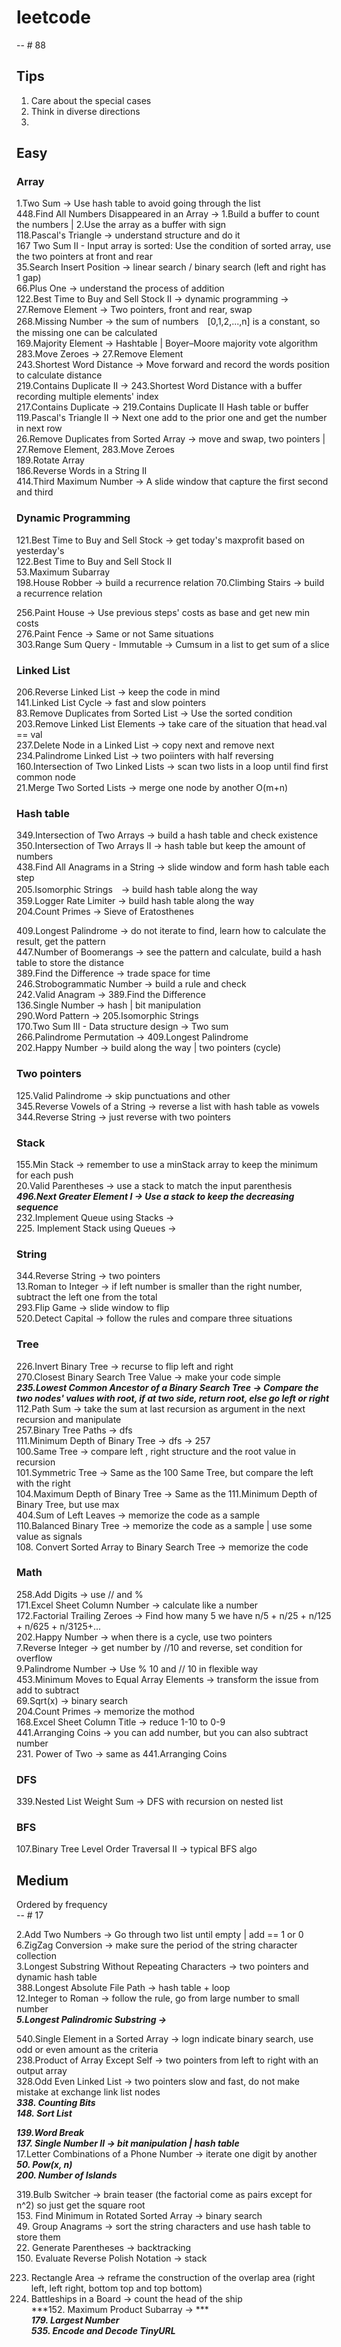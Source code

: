 # leetcode 
  -- # 88
  
## Tips
1. Care about the special cases<br>
2. Think in diverse directions<br>
3. <br>


## Easy
### Array
1.Two Sum -> Use hash table to avoid going through the list <br>
448.Find All Numbers Disappeared in an Array -> 1.Build a buffer to count the numbers | 2.Use the array as a buffer with sign <br>
118.Pascal's Triangle -> understand structure and do it<br>
167	Two Sum II - Input array is sorted: Use the condition of sorted array, use the two pointers at front and rear<br>
35.Search Insert Position -> linear search / binary search (left and right has 1 gap) <br>
66.Plus One -> understand the process of addition<br>
122.Best Time to Buy and Sell Stock II -> dynamic programming -> <br>
27.Remove Element -> Two pointers, front and rear, swap<br>
268.Missing Number -> the sum of numbers　[0,1,2,...,n] is a constant, so the missing one can be calculated<br>
169.Majority Element -> Hashtable | Boyer–Moore majority vote algorithm<br>
283.Move Zeroes -> 27.Remove Element<br>
243.Shortest Word Distance -> Move forward and record the words position to calculate distance<br>
219.Contains Duplicate II -> 243.Shortest Word Distance with a buffer recording multiple elements' index<br>
217.Contains Duplicate -> 219.Contains Duplicate II Hash table or buffer<br>
119.Pascal's Triangle II -> Next one add to the prior one and get the number in next row<br>
26.Remove Duplicates from Sorted Array -> move and swap, two pointers | 27.Remove Element, 283.Move Zeroes<br>
189.Rotate Array<br>
186.Reverse Words in a String II<br>
414.Third Maximum Number -> A slide window that capture the first second and third<br>

### Dynamic Programming
121.Best Time to Buy and Sell Stock -> get today's maxprofit based on yesterday's<br>
122.Best Time to Buy and Sell Stock II<br>
53.Maximum Subarray<br>
198.House Robber -> build a recurrence relation
70.Climbing Stairs -> build a recurrence relation <br>

256.Paint House -> Use previous steps' costs as base and get new min costs<br>
276.Paint Fence -> Same or not Same situations<br>
303.Range Sum Query - Immutable -> Cumsum in a list to get sum of a slice<br>

### Linked List
206.Reverse Linked List -> keep the code in mind<br>
141.Linked List Cycle -> fast and slow pointers<br>
83.Remove Duplicates from Sorted List -> Use the sorted condition <br>
203.Remove Linked List Elements -> take care of the situation that head.val == val<br>
237.Delete Node in a Linked List -> copy next and remove next<br>
234.Palindrome Linked List -> two poiinters with half reversing<br>
160.Intersection of Two Linked Lists -> scan two lists in a loop until find first common node<br>
21.Merge Two Sorted Lists -> merge one node by another O(m+n)<br>

### Hash table
349.Intersection of Two Arrays -> build a hash table and check existence<br>
350.Intersection of Two Arrays II -> hash table but keep the amount of numbers<br>
438.Find All Anagrams in a String -> slide window and form hash table each step<br>
205.Isomorphic Strings　-> build hash table along the way<br>
359.Logger Rate Limiter -> build hash table along the way<br>
204.Count Primes -> Sieve of Eratosthenes<br>


409.Longest Palindrome -> do not iterate to find, learn how to calculate the result, get the pattern<br>
447.Number of Boomerangs -> see the pattern and calculate, build a hash table to store the distance<br>
389.Find the Difference -> trade space for time<br>
246.Strobogrammatic Number -> build a rule and check<br>
242.Valid Anagram -> 389.Find the Difference<br>
136.Single Number -> hash | bit manipulation<br>
290.Word Pattern -> 205.Isomorphic Strings<br>
170.Two Sum III - Data structure design -> Two sum<br>
266.Palindrome Permutation -> 409.Longest Palindrome<br>
202.Happy Number -> build along the way | two pointers (cycle)<br>

### Two pointers
125.Valid Palindrome -> skip punctuations and other<br>
345.Reverse Vowels of a String -> reverse a list with hash table as vowels<br>
344.Reverse String -> just reverse with two pointers<br>

### Stack
155.Min Stack -> remember to use a minStack array to keep the minimum for each push<br>
20.Valid Parentheses -> use a stack to match the input parenthesis<br>
***496.Next Greater Element I -> Use a stack to keep the decreasing sequence***<br>
232.Implement Queue using Stacks -><br>
225. Implement Stack using Queues -><br>

### String
344.Reverse String -> two pointers<br>
13.Roman to Integer -> if left number is smaller than the right number, subtract the left one from the total<br>
293.Flip Game -> slide window to flip<br>
520.Detect Capital -> follow the rules and compare three situations<br>

### Tree
226.Invert Binary Tree -> recurse to flip left and right <br>
270.Closest Binary Search Tree Value -> make your code simple<br>
***235.Lowest Common Ancestor of a Binary Search Tree -> Compare the two nodes' values with root, if at two side, return root, else go left or right***<br>
112.Path Sum -> take the sum at last recursion as argument in the next recursion and manipulate<br>
257.Binary Tree Paths -> dfs<br>
111.Minimum Depth of Binary Tree -> dfs -> 257<br>
100.Same Tree -> compare left , right structure and the root value in recursion<br>
101.Symmetric Tree -> Same as the 100 Same Tree, but compare the left with the right<br>
104.Maximum Depth of Binary Tree -> Same as the 111.Minimum Depth of Binary Tree, but use max<br>
404.Sum of Left Leaves -> memorize the code as a sample<br>
110.Balanced Binary Tree -> memorize the code as a sample | use some value as signals<br>
108. Convert Sorted Array to Binary Search Tree -> memorize the code <br>

### Math
258.Add Digits -> use // and %<br>
171.Excel Sheet Column Number -> calculate like a number<br>
172.Factorial Trailing Zeroes -> Find how many 5 we have n/5 + n/25 + n/125 + n/625 + n/3125+...<br>
202.Happy Number -> when there is a cycle, use two pointers<br>
7.Reverse Integer -> get number by //10 and reverse, set condition for overflow<br>
9.Palindrome Number -> Use % 10 and // 10 in flexible way<br>
453.Minimum Moves to Equal Array Elements -> transform the issue from add to subtract<br>
69.Sqrt(x) -> binary search<br>
204.Count Primes -> memorize the mothod <br>
168.Excel Sheet Column Title -> reduce 1-10 to 0-9<br>
441.Arranging Coins -> you can add number, but you can also subtract number<br>
231. Power of Two -> same as 441.Arranging Coins<br>

### DFS
339.Nested List Weight Sum -> DFS with recursion on nested list<br>

### BFS
107.Binary Tree Level Order Traversal II -> typical BFS algo<br>



## Medium
Ordered by frequency<br>
-- # 17

2.Add Two Numbers -> Go through two list until empty | add == 1 or 0 <br>
6.ZigZag Conversion -> make sure the period of the string character collection<br>
3.Longest Substring Without Repeating Characters -> two pointers and dynamic hash table<br>
388.Longest Absolute File Path -> hash table + loop <br>
12.Integer to Roman -> follow the rule, go from large number to small number<br>
***5.Longest Palindromic Substring ->***

540.Single Element in a Sorted Array -> logn indicate binary search, use odd or even amount as the criteria<br>
238.Product of Array Except Self -> two pointers from left to right with an output array<br>
328.Odd Even Linked List -> two pointers slow and fast, do not make mistake at exchange link list nodes<br>
***338. Counting Bits***<br>
***148. Sort List***<br>

***139.Word Break***<br>
***137. Single Number II -> bit manipulation | hash table***<br>
17.Letter Combinations of a Phone Number -> iterate one digit by another<br>
***50. Pow(x, n)***<br>
***200. Number of Islands***<br>

319.Bulb Switcher -> brain teaser (the factorial come as pairs except for n^2) so just get the square root<br>
153. Find Minimum in Rotated Sorted Array -> binary search<br>
49. Group Anagrams -> sort the string characters and use hash table to store them<br>
22. Generate Parentheses -> backtracking<br>
150. Evaluate Reverse Polish Notation -> stack<br>

223. Rectangle Area -> reframe the construction of the overlap area (right left, left right, bottom top and top bottom)<br>
419. Battleships in a Board -> count the head of the ship<br>
***152. Maximum Product Subarray -> ***<br>
***179. Largest Number***<br>
***535. Encode and Decode TinyURL***<br>




  



